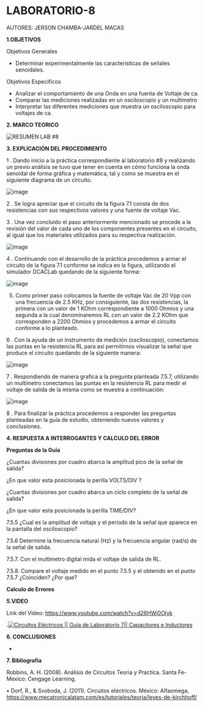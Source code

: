 # LABORATORIO-8
AUTORES: JERSON CHAMBA-JARDEL MACAS

**1.OBJETIVOS**

Objetivos Generales

* Determinar experimentalmente las caracteristicas de señales senoidales.

Objetivos Especificos

* Analizar el comportamiento de una Onda en una fuenta de Voltaje de ca.
* Comparar las mediciones realizadas en un osciloscopio y un multimetro
* Interpretar las diferentes mediciones que muestra un osciloscopio para voltajes de ca.

**2. MARCO TEORICO**

![RESUMEN LAB #8](https://user-images.githubusercontent.com/84453441/132271731-00335c99-f0df-4fcb-a553-6c86a7f3477a.png)

**3. EXPLICACIÓN DEL PROCEDIMIENTO**

1 . Dando inicio a la práctica correspondiente al laboratorio #8 y realizando un previo análisis se tuvo que tener en cuenta en cómo funciona la onda senoidal de forma gráfica y matemática, tal y como se muestra en el siguiente diagrama de un circuito.

![image](https://user-images.githubusercontent.com/84453441/132269191-322213e1-ef85-496b-81a0-8121ad745d85.png)

2 . Se logra apreciar que el circuito de la figura 7.1 consta de dos resistencias con sus respectivos valores y una fuente de voltaje Vac. 

3 . Una vez concluido el paso anteriormente mencionado se procede a la revisión del valor de cada uno de los componentes presentes en el circuito, al igual que los materiales utilizados para su respectiva realización. 

![image](https://user-images.githubusercontent.com/84453441/132269208-b78372a4-2197-40a9-8228-80548b0cd1d5.png)

4 . Continuando con el desarrollo de la práctica procedemos a armar el circuito de la figura 7.1 conforme se indica en la figura, utilizando el simulador DCACLab quedando de la siguiente forma:

![image](https://user-images.githubusercontent.com/84453441/132269235-04b54ef7-5efe-4892-bbb7-00d9eb75ddec.png)

5. Como primer paso colocamos la fuente de voltaje Vac de 20 Vpp con una frecuencia de 2.5 KHz, por consiguiente, las dos resistencias, la primera con un valor de 1 KOhm correspondiente a 1000 Ohmios y una segunda a la cual denominaremos RL con un valor de 2.2 KOhm que corresponden a 2200 Ohmios y procedemos a armar el circuito conforme a lo planteado.

6 . Con la ayuda de un instrumento de medición (osciloscopio), conectamos las puntas en la resistencia RL para así permitirnos visualizar la señal que produce el circuito quedando de la siguiente manera:

![image](https://user-images.githubusercontent.com/84453441/132269266-df281d79-228a-44b7-92a4-af2e50a8e8ec.png)

7 . Respondiendo de manera grafica a la pregunta planteada 7.5.7, utilizando un multímetro conectamos las puntas en la resistencia RL para medir el voltaje de salida de la misma como se muestra a continuación:

![image](https://user-images.githubusercontent.com/84453441/132269295-1494a244-cc7d-4e37-97e5-c27bc78b50a4.png)

8 . Para finalizar la práctica procedemos a responder las preguntas planteadas en la guía de estudio, obteniendo nuevos valores y conclusiones.

**4. RESPUESTA A INTERROGANTES Y CALCULO DEL ERROR**

**Preguntas de la Guía**


¿Cuantas divisiones por cuadro abarca la amplitud pico de la señal de salida?

¿En que valor esta posicionada la perilla VOLTS/DIV ?

¿Cuantas divisiones por cuadro abarca un ciclo completo de la señal de salida?

¿En que valor esta posicionada la perilla TIME/DIV?

7.5.5 ¿Cual es la amplitud  de voltaje y el periodo de la señal que aparece en la pantalla del osciloscopio?

7.5.6 Determine la frecuencia natural (Hz) y la frecuencia angular (rad/s) de la señal de salida.

7.5.7. Con el multimetro digital mida el voltaje de salida de RL.

7.5.8. Compare el voltaje medido en el punto 7.5.5 y el obtenido en el punto 7.5.7 ¿Coinciden?  ¿Por que?



**Calculo de Errores**


**5.VIDEO**

Link del Video: https://www.youtube.com/watch?v=d26HWi0OIyk

.[![Circuitos Eléctricos || Guía de Laboratorio 7|| Capacitores e Inductores](https://img.youtube.com/vi/d26HWi0OIyk/0.jpg)](https://youtu.be/d26HWi0OIyk)


**6. CONCLUSIONES**

*  

**7. Bibliografia**

 Robbins, A. H. (2008). Análisis de Circuitos Teoria y Practica. Santa Fe-Mexico: Cengage Learning.
 
•  Dorf, R., & Svoboda, J. (2011). Circuitos eléctricos. México: Alfaomega, https://www.mecatronicalatam.com/es/tutoriales/teoria/leyes-de-kirchhoff/
